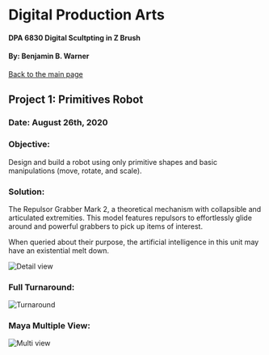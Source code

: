 # Digital Production Arts
#### DPA 6830 Digital Scultpting in Z Brush
#### By: Benjamin B. Warner

[Back to the main page](https://benwarnerdigitalarts.github.io/3Dworks/)

## Project 1: Primitives Robot
### Date: August 26th, 2020

### Objective:
Design and build a robot using only primitive shapes and basic manipulations (move, rotate, and scale).

### Solution:
The Repulsor Grabber Mark 2, a theoretical mechanism with collapsible and articulated extremities.  This model features repulsors to effortlessly glide around and powerful grabbers to pick up items of interest.

When queried about their purpose, the artificial intelligence in this unit may have an existential melt down.

![Detail view](https://benwarnerdigitalarts.github.io/3Dworks/dpa8070/images/primitiveRobot/primitivesRobotDetail.jpg)

### Full Turnaround:
![Turnaround](https://benwarnerdigitalarts.github.io/3Dworks/dpa8070/images/primitiveRobot/primitivesRobotMultiTurn.jpg)

### Maya Multiple View:
![Multi view](https://benwarnerdigitalarts.github.io/3Dworks/dpa8070/images/primitiveRobot/primitivesRobotMulti.jpg)


